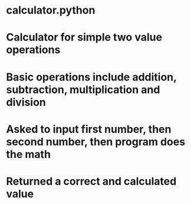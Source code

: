 # calculator.python
# Calculator for simple two value operations
# Basic operations include addition, subtraction, multiplication and division
# Asked to input first number, then second number, then program does the math
# Returned a correct and calculated value